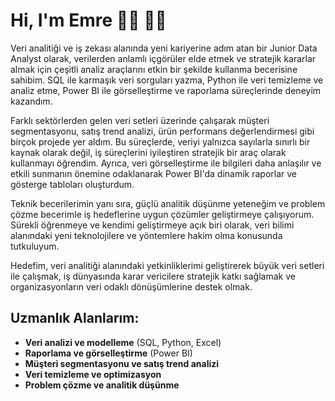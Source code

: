 # Hi, I'm Emre 👋🏾 👨‍💻

Veri analitiği ve iş zekası alanında yeni kariyerine adım atan bir Junior Data Analyst olarak, verilerden anlamlı içgörüler elde etmek ve stratejik kararlar almak için çeşitli analiz araçlarını etkin bir şekilde kullanma becerisine sahibim. SQL ile karmaşık veri sorguları yazma, Python ile veri temizleme ve analiz etme, Power BI ile görselleştirme ve raporlama süreçlerinde deneyim kazandım.

Farklı sektörlerden gelen veri setleri üzerinde çalışarak müşteri segmentasyonu, satış trend analizi, ürün performans değerlendirmesi gibi birçok projede yer aldım. Bu süreçlerde, veriyi yalnızca sayılarla sınırlı bir kaynak olarak değil, iş süreçlerini iyileştiren stratejik bir araç olarak kullanmayı öğrendim. Ayrıca, veri görselleştirme ile bilgileri daha anlaşılır ve etkili sunmanın önemine odaklanarak Power BI'da dinamik raporlar ve gösterge tabloları oluşturdum.

Teknik becerilerimin yanı sıra, güçlü analitik düşünme yeteneğim ve problem çözme becerimle iş hedeflerine uygun çözümler geliştirmeye çalışıyorum. Sürekli öğrenmeye ve kendimi geliştirmeye açık biri olarak, veri bilimi alanındaki yeni teknolojilere ve yöntemlere hakim olma konusunda tutkuluyum.

Hedefim, veri analitiği alanındaki yetkinliklerimi geliştirerek büyük veri setleri ile çalışmak, iş dünyasında karar vericilere stratejik katkı sağlamak ve organizasyonların veri odaklı dönüşümlerine destek olmak.

## Uzmanlık Alanlarım:

- **Veri analizi ve modelleme** (SQL, Python, Excel)
- **Raporlama ve görselleştirme** (Power BI)
- **Müşteri segmentasyonu ve satış trend analizi**
- **Veri temizleme ve optimizasyon**
- **Problem çözme ve analitik düşünme**
